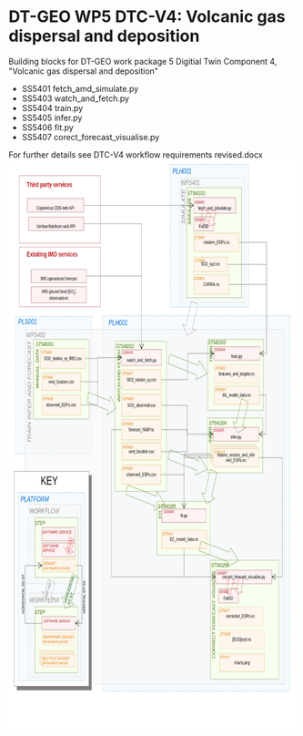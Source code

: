 # DT-GEO WP5 DTC-V4: Volcanic gas dispersal and deposition
Building blocks for DT-GEO work package 5 Digitial Twin Component 4, "Volcanic gas dispersal and deposition"
- SS5401 fetch_amd_simulate.py
- SS5403 watch_and_fetch.py
- SS5404 train.py
- SS5405 infer.py
- SS5406 fit.py
- SS5407 corect_forecast_visualise.py
  
For further details see DTC-V4 workflow requirements revised.docx
<a href="url"><img src="https://raw.githubusercontent.com/profskipulag/.github/main/diagram_full.jpg" align="left" height="1000" ></a>

<!--
#![Alt text](diagram_full.jpg?raw=true "Optional Title")

**Here are some ideas to get you started:**

🙋‍♀️ A short introduction - what is your organization all about?
🌈 Contribution guidelines - how can the community get involved?
👩‍💻 Useful resources - where can the community find your docs? Is there anything else the community should know?
🍿 Fun facts - what does your team eat for breakfast?
🧙 Remember, you can do mighty things with the power of [Markdown](https://docs.github.com/github/writing-on-github/getting-started-with-writing-and-formatting-on-github/basic-writing-and-formatting-syntax)
-->
